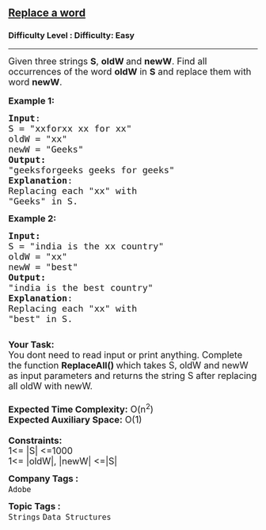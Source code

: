 <h2><a href="https://www.geeksforgeeks.org/problems/replace-a-word5553/1">Replace a word</a></h2><h3>Difficulty Level : Difficulty: Easy</h3><hr><div class="problems_problem_content__Xm_eO"><p><span style="font-size:18px">Given three strings <strong>S</strong>, <strong>oldW&nbsp;</strong>and <strong>newW</strong>. Find all occurrences of the word <strong>oldW</strong>&nbsp;in <strong>S</strong> and replace them&nbsp;with word <strong>newW</strong>.</span><br>
<br>
<span style="font-size:18px"><strong>Example 1:</strong></span></p>

<pre><span style="font-size:18px"><strong>Input</strong>: 
S = "xxforxx xx for xx</span><span style="font-size:18px">"
oldW = "xx"
newW = "Geeks"
<strong>Output:</strong>&nbsp;
"geeksforgeeks geeks for geeks</span><span style="font-size:18px">"&nbsp;
<strong>Explanation</strong>: 
Replacing each "xx" with
"Geeks" in S.
</span></pre>

<p><span style="font-size:18px"><strong>Example 2:</strong></span></p>

<pre><span style="font-size:18px"><strong>Input: 
</strong>S = "india is the xx country"
oldW = "xx"
newW = "best"
<strong>Output:&nbsp;
</strong>"india is the best country</span><span style="font-size:18px">"
<strong>Explanation</strong>: 
Replacing each "xx" with
"best" in S.</span></pre>

<p><br>
<span style="font-size:18px"><strong>Your Task:&nbsp;&nbsp;</strong><br>
You dont need to read input or print anything. Complete the function <strong>ReplaceAll()&nbsp;</strong>which takes S, oldW and newW as input parameters and returns the string S after replacing all oldW with newW.<br>
<br>
<strong>Expected Time Complexity:</strong> O(n<sup>2</sup>)<br>
<strong>Expected Auxiliary Space:</strong> O(1)<br>
<br>
<strong>Constraints:</strong><br>
1&lt;= |S|&nbsp;&lt;=1000<br>
1&lt;= |oldW|,&nbsp;|newW| &lt;=|S|</span></p>
</div><p><span style=font-size:18px><strong>Company Tags : </strong><br><code>Adobe</code>&nbsp;<br><p><span style=font-size:18px><strong>Topic Tags : </strong><br><code>Strings</code>&nbsp;<code>Data Structures</code>&nbsp;
